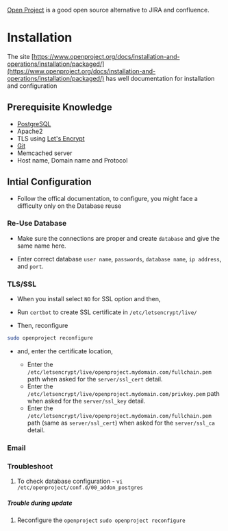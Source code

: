 [Open Project](https://www.openproject.org/) is a good open source alternative to JIRA and confluence. 

# Installation

The site [https://www.openproject.org/docs/installation-and-operations/installation/packaged/](https://www.openproject.org/docs/installation-and-operations/installation/packaged/) has well documentation for installation and configuration 

## Prerequisite Knowledge

* [PostgreSQL](../PostgreSQL/Install_PostgresQL_in_Ubuntu.md)
* Apache2
* TLS using [Let's Encrypt](../TLS/let's_encrypt.md)
* [Git](../git/commands.md)
* Memcached server
* Host name, Domain name and Protocol



## Intial Configuration

* Follow the offical documentation, to configure, you might face a difficulty only on the Database reuse

### Re-Use Database

* Make sure the connections are proper and create `database` and give the same name here.

* Enter correct database `user name`, `passwords`, `database name`, `ip address`, and `port`.

### TLS/SSL

* When you install select `NO` for SSL option and then,

* Run `certbot` to create SSL certificate in `/etc/letsencrypt/live/`

* Then, reconfigure 

```bash
sudo openproject reconfigure
```

* and, enter the certificate location,

    * Enter the `/etc/letsencrypt/live/openproject.mydomain.com/fullchain.pem` path when asked for the `server/ssl_cert` detail.
    * Enter the `/etc/letsencrypt/live/openproject.mydomain.com/privkey.pem` path when asked for the `server/ssl_key` detail.
    * Enter the `/etc/letsencrypt/live/openproject.mydomain.com/fullchain.pem` path (same as `server/ssl_cert`) when asked for the `server/ssl_ca` detail.

### Email


### Troubleshoot
   1. To check database configuration - `vi /etc/openproject/conf.d/00_addon_postgres`

##### Trouble during update
   1. Reconfigure the `openproject`
         ```sudo openproject reconfigure```

